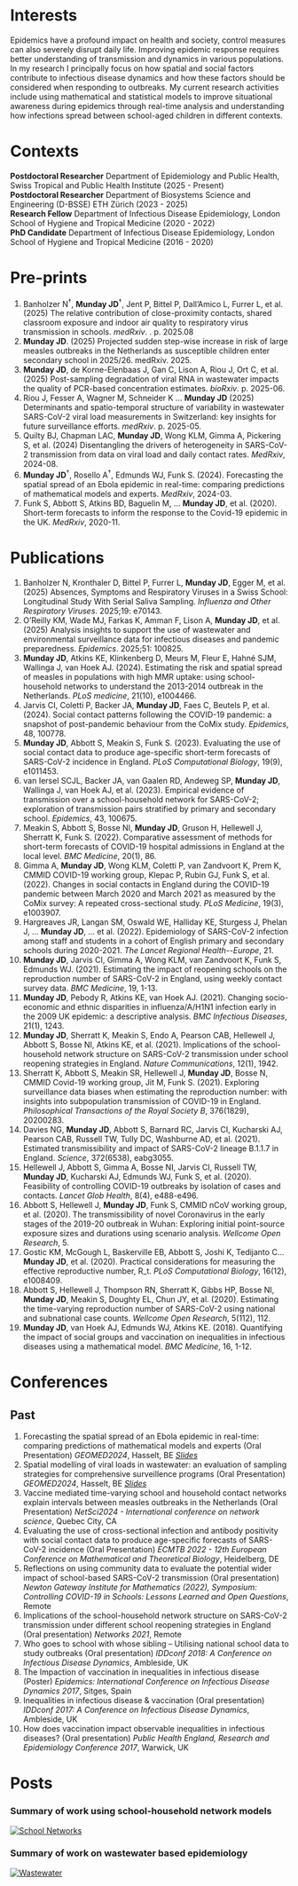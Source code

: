 # Interests 
Epidemics have a profound impact on health and society, control measures can also severely disrupt daily life. Improving epidemic response requires better understanding of transmission and dynamics in various populations. In my research I principally focus on how spatial and social factors contribute to infectious disease dynamics and how these factors should be considered when responding to outbreaks. My current research activities include using mathematical and statistical models to improve situational awareness during epidemics through real-time analysis and understanding how infections spread between school-aged children in different contexts. 

# Contexts 
**Postdoctoral Researcher** Department of Epidemiology and Public Health, Swiss Tropical and Public Health Institute (2025 - Present) \
**Postdoctoral Researcher** Department of Biosystems Science and Engineering (D-BSSE) ETH Zürich (2023 - 2025) \
**Research Fellow** Department of Infectious Disease Epidemiology, London School of Hygiene and Tropical Medicine (2020 - 2022) \
**PhD Candidate** Department of Infectious Disease Epidemiology, London School of Hygiene and Tropical Medicine (2016 - 2020)

# Pre-prints
1. Banholzer N<sup>&#8224;</sup>, **Munday JD**<sup>&#8224;</sup>, Jent P, Bittel P, Dall’Amico L, Furrer L, et al. (2025) The relative contribution of close-proximity contacts, shared classroom exposure and indoor air quality to respiratory virus transmission in schools. *medRxiv*. . p. 2025.08
1. **Munday JD**. (2025) Projected sudden step-wise increase in risk of large measles outbreaks in the Netherlands as susceptible children enter secondary school in 2025/26. medRxiv. 2025.
1. **Munday JD**, de Korne-Elenbaas J, Gan C, Lison A, Riou J, Ort C, et al. (2025) Post-sampling degradation of viral RNA in wastewater impacts the quality of PCR-based concentration estimates. *bioRxiv*. p. 2025-06.
1. Riou J, Fesser A, Wagner M, Schneider K ... **Munday JD** (2025) Determinants and spatio-temporal structure of variability in wastewater SARS-CoV-2 viral load measurements in Switzerland: key insights for future surveillance efforts. *medRxiv*. p. 2025-05.
1. Quilty BJ, Chapman LAC, **Munday JD**, Wong KLM, Gimma A, Pickering S, et al. (2024) Disentangling the drivers of heterogeneity in SARS-CoV-2 transmission from data on viral load and daily contact rates. *MedRxiv*, 2024-08.
1. **Munday JD**<sup>&#8224;</sup>, Rosello A<sup>&#8224;</sup>, Edmunds WJ, Funk S. (2024). Forecasting the spatial spread of an Ebola epidemic in real-time: comparing predictions of mathematical models and experts. *MedRxiv*, 2024-03. 
1. Funk S, Abbott S, Atkins BD, Baguelin M, ... **Munday JD**,  et al. (2020). Short-term forecasts to inform the response to the Covid-19 epidemic in the UK. *MedRxiv*, 2020-11.

# Publications
1. Banholzer N, Kronthaler D, Bittel P, Furrer L, **Munday JD**, Egger M, et al. (2025) Absences, Symptoms and Respiratory Viruses in a Swiss School: Longitudinal Study With Serial Saliva Sampling. *Influenza and Other Respiratory Viruses*. 2025;19: e70143.
1. O’Reilly KM, Wade MJ, Farkas K, Amman F, Lison A, **Munday JD**, et al. (2025) Analysis insights to support the use of wastewater and environmental surveillance data for infectious diseases and pandemic preparedness. *Epidemics*. 2025;51: 100825.
1. **Munday JD**, Atkins KE, Klinkenberg D, Meurs M, Fleur E, Hahné SJM, Wallinga J, van Hoek AJ. (2024). Estimating the risk and spatial spread of measles in populations with high MMR uptake: using school-household networks to understand the 2013-2014 outbreak in the Netherlands. *PLoS medicine*, 21(10), e1004466.
1. Jarvis CI, Coletti P, Backer JA, **Munday JD**, Faes C, Beutels P, et al. (2024). Social contact patterns following the COVID-19 pandemic: a snapshot of post-pandemic behaviour from the CoMix study. *Epidemics*, 48, 100778.
1. **Munday JD**, Abbott S, Meakin S, Funk S. (2023). Evaluating the use of social contact data to produce age-specific short-term forecasts of SARS-CoV-2 incidence in England. *PLoS Computational Biology*, 19(9), e1011453.
1. van Iersel SCJL, Backer JA, van Gaalen RD, Andeweg SP, **Munday JD**, Wallinga J, van Hoek AJ, et al. (2023). Empirical evidence of transmission over a school-household network for SARS-CoV-2; exploration of transmission pairs stratified by primary and secondary school. *Epidemics*, 43, 100675.
1. Meakin S, Abbott S, Bosse NI, **Munday JD**, Gruson H, Hellewell J, Sherratt K, Funk S. (2022). Comparative assessment of methods for short-term forecasts of COVID-19 hospital admissions in England at the local level. *BMC Medicine*, 20(1), 86.
1. Gimma A, **Munday JD**, Wong KLM, Coletti P, van Zandvoort K, Prem K, CMMID COVID-19 working group, Klepac P, Rubin GJ, Funk S, et al. (2022). Changes in social contacts in England during the COVID-19 pandemic between March 2020 and March 2021 as measured by the CoMix survey: A repeated cross-sectional study. *PLoS Medicine*, 19(3), e1003907.
1. Hargreaves JR, Langan SM, Oswald WE, Halliday KE, Sturgess J, Phelan J, ... **Munday JD**, ...  et al. (2022). Epidemiology of SARS-CoV-2 infection among staff and students in a cohort of English primary and secondary schools during 2020-2021. *The Lancet Regional Health--Europe*, 21.
1. **Munday JD**, Jarvis CI, Gimma A, Wong KLM, van Zandvoort K, Funk S, Edmunds WJ. (2021). Estimating the impact of reopening schools on the reproduction number of SARS-CoV-2 in England, using weekly contact survey data. *BMC Medicine*, 19, 1-13.
1. **Munday JD**, Pebody R, Atkins KE, van Hoek AJ. (2021). Changing socio-economic and ethnic disparities in influenza/A/H1N1 infection early in the 2009 UK epidemic: a descriptive analysis. *BMC Infectious Diseases*, 21(1), 1243.
1. **Munday JD**, Sherratt K, Meakin S, Endo A, Pearson CAB, Hellewell J, Abbott S, Bosse NI, Atkins KE, et al. (2021). Implications of the school-household network structure on SARS-CoV-2 transmission under school reopening strategies in England. *Nature Communications*, 12(1), 1942.
1. Sherratt K, Abbott S, Meakin SR, Hellewell J, **Munday JD**, Bosse N, CMMID Covid-19 working group, Jit M, Funk S. (2021). Exploring surveillance data biases when estimating the reproduction number: with insights into subpopulation transmission of COVID-19 in England. *Philosophical Transactions of the Royal Society B*, 376(1829), 20200283.
1. Davies NG, **Munday JD**, Abbott S, Barnard RC, Jarvis CI, Kucharski AJ, Pearson CAB, Russell TW, Tully DC, Washburne AD, et al. (2021). Estimated transmissibility and impact of SARS-CoV-2 lineage B.1.1.7 in England. *Science*, 372(6538), eabg3055.
1. Hellewell J, Abbott S, Gimma A, Bosse NI, Jarvis CI, Russell TW, **Munday JD**, Kucharski AJ, Edmunds WJ, Funk S, et al. (2020). Feasibility of controlling COVID-19 outbreaks by isolation of cases and contacts. *Lancet Glob Health*, 8(4), e488-e496.
1. Abbott S, Hellewell J, **Munday JD**, Funk S, CMMID nCoV working group, et al. (2020). The transmissibility of novel Coronavirus in the early stages of the 2019-20 outbreak in Wuhan: Exploring initial point-source exposure sizes and durations using scenario analysis. *Wellcome Open Research*, 5.
1. Gostic KM, McGough L, Baskerville EB, Abbott S, Joshi K, Tedijanto C... **Munday JD**, et al. (2020). Practical considerations for measuring the effective reproductive number, R_t. *PLoS Computational Biology*, 16(12), e1008409.
1. Abbott S, Hellewell J, Thompson RN, Sherratt K, Gibbs HP, Bosse NI, **Munday JD**, Meakin S, Doughty EL, Chun JY, et al. (2020). Estimating the time-varying reproduction number of SARS-CoV-2 using national and subnational case counts. *Wellcome Open Research*, 5(112), 112.
1. **Munday JD**, van Hoek AJ, Edmunds WJ, Atkins KE. (2018). Quantifying the impact of social groups and vaccination on inequalities in infectious diseases using a mathematical model. *BMC Medicine*, 16, 1-12.

# Conferences

<!--- 
## Scheduled 
-->

## Past
1. Forecasting the spatial spread of an Ebola epidemic in real-time: comparing predictions of mathematical models and experts (Oral Presentation) *GEOMED2024*, Hasselt, BE [*Slides*](https://jdmunday.github.io/Talks/GEOMED_EB.pdf)
1. Spatial modelling of viral loads in wastewater: an evaluation of sampling strategies for comprehensive surveillence programs (Oral Presentation) *GEOMED2024*, Hasselt, BE [*Slides*](https://jdmunday.github.io/Talks/GEOMED_WW.pdf)
1. Vaccine mediated time-varying school and household contact networks explain intervals between measles outbreaks in the Netherlands (Oral Presentation) *NetSci2024 - International conference on network science*, Quebec City, CA
1. Evaluating the use of cross-sectional infection and antibody positivity with social contact data to produce age-specific forecasts of SARS-CoV-2 incidence (Oral Presentation) *ECMTB 2022 - 12th European Conference on Mathematical and Theoretical Biology*, Heidelberg, DE
1. Reflections on using community data to evaluate the potential wider impact of school-based SARS-CoV-2 transmission (Oral presentation) *Newton Gateway Institute for Mathematics (2022), Symposium: Controlling COVID-19 in Schools: Lessons Learned and Open Questions*, Remote
1. Implications of the school-household network structure on SARS-CoV-2 transmission under different school reopening strategies in England (Oral presentation) *Networks 2021*, Remote 
1. Who goes to school with whose sibling – Utilising national school data to study outbreaks (Oral presentation) *IDDconf 2018: A Conference on Infectious Disease Dynamics*, Ambleside, UK
1. The Impaction of vaccination in inequalities in infectious disease (Poster) *Epidemics: International Conference on Infectious Disease Dynamics 2017*, Sitges, Spain
1. Inequalities in infectious disease & vaccination (Oral presentation) *IDDconf 2017: A Conference on Infectious Disease Dynamics*, Ambleside, UK
1. How does vaccination impact observable inequalities in infectious diseases? (Oral presentation) *Public Health England, Research and Epidemiology Conference 2017*, Warwick, UK

# Posts

### Summary of work using school-household network models
[![](/Figures/NetworkSchematic.jpg 'School Networks')](/schoolhhnetworks)

### Summary of work on wastewater based epidemiology
[![](/Figures/wastewater.jpg 'Wastewater')](/wastewater)





